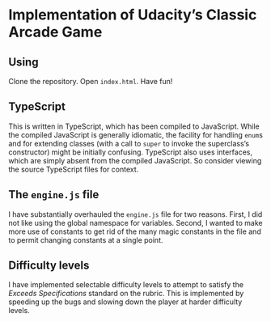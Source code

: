 # Implementation of Udacity&rsquo;s Classic Arcade Game

## Using

Clone the repository. Open `index.html`. Have fun!

## TypeScript

This is written in TypeScript, which has been compiled to JavaScript. While the compiled JavaScript is generally idiomatic, the facility for handling `enum`s and for extending classes (with a call to `super` to invoke the superclass&rsquo;s constructor) might be initially confusing. TypeScript also uses interfaces, which are simply absent from the compiled JavaScript. So consider viewing the source TypeScript files for context.

## The `engine.js` file

I have substantially overhauled the `engine.js` file for two reasons. First, I did not like using the global namespace for variables. Second, I wanted to make more use of constants to get rid of the many magic constants in the file and to permit changing constants at a single point.

## Difficulty levels

I have implemented selectable difficulty levels to attempt to satisfy the _Exceeds Specifications_ standard on the rubric. This is implemented by speeding up the bugs and slowing down the player at harder difficulty levels.

